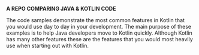 **A REPO COMPARING JAVA & KOTLIN CODE**

The code samples demonstrate the most common features in Kotlin that you would use day to day in your development. 
The main purpose of these examples is to help Java developers move to Kotlin quickly. Although Kotlin has many other
features these are the features that you would most heavily use when starting out with Kotlin. 